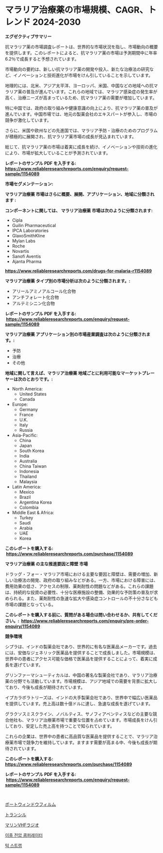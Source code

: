 <p><h1>マラリア治療薬の市場規模、CAGR、トレンド 2024-2030</h1></p><p><strong>エグゼクティブサマリー</strong></p>
<p><p>抗マラリア薬の市場調査レポートは、世界的な市場状況を指し、市場動向の概要を提供します。このレポートによると、抗マラリア薬の市場は予測期間中に年率6.2％で成長すると予想されています。</p><p>市場動向の要約は、新しい抗マラリア薬の開発や投入、新たな治療法の研究など、イノベーションと技術進化が市場をけん引していることを示しています。</p><p>地理的には、北米、アジア太平洋、ヨーロッパ、米国、中国などの地域への抗マラリア薬の普及が進んでいます。これらの地域では、マラリア感染症の発生率が高く、治療ニーズが高まっているため、抗マラリア薬の需要が増加しています。</p><p>特に中国では、政府の取り組みや健康意識の向上により、抗マラリア薬の普及が進んでいます。中国市場では、地元の製薬会社のエキスパートが参入し、市場の競争が激化しています。</p><p>さらに、米国や欧州などの先進国では、マラリア予防・治療のためのプログラムが積極的に展開され、抗マラリア薬市場の成長が見込まれています。</p><p>総じて、抗マラリア薬の市場は着実に成長を続け、イノベーションや技術の進化により、市場が拡大していることが予測されています。</p></p>
<p><strong>レポートのサンプル PDF を入手する: <a href="https://www.reliableresearchreports.com/enquiry/request-sample/1154089">https://www.reliableresearchreports.com/enquiry/request-sample/1154089</a></strong></p>
<p><strong>市場セグメンテーション:</strong></p>
<p><strong> マラリア治療薬 市場はさらに概要、展開、アプリケーション、地域に分類されます :</strong></p>
<p><strong>コンポーネントに関しては、 マラリア治療薬 市場は次のように分類されます: &nbsp;</strong></p>
<p><ul><li>Cipla</li><li>Guilin Pharmaceutical</li><li>IPCA Laboratories</li><li>GlaxoSmithKline</li><li>Mylan Labs</li><li>Roche</li><li>Novartis</li><li>Sanofi Aventis</li><li>Ajanta Pharma</li></ul></p>
<p><strong><a href="https://www.reliableresearchreports.com/drugs-for-malaria-r1154089">https://www.reliableresearchreports.com/drugs-for-malaria-r1154089</a></strong></p>
<p><strong> マラリア治療薬 タイプ別の市場分析は次のように分類されます。:</strong></p>
<p><ul><li>アリールアミノアルコール化合物</li><li>アンチフォレート化合物</li><li>アルテミシニン化合物</li></ul></p>
<p><strong>レポートのサンプル PDF を入手する: &nbsp;<a href="https://www.reliableresearchreports.com/enquiry/request-sample/1154089">https://www.reliableresearchreports.com/enquiry/request-sample/1154089</a></strong></p>
<p><strong> マラリア治療薬 アプリケーション別の市場産業調査は次のように分類されます。:</strong></p>
<p><ul><li>予防</li><li>治療</li><li>その他</li></ul></p>
<p><strong>地域に関して言えば、マラリア治療薬 地域ごとに利用可能なマーケットプレーヤーは次のとおりです。:</strong></p>
<p><ul>
    <li>
        North America:
        <ul>
            <li>United States</li>
            <li>Canada</li>
        </ul>
    </li>
    <li>
        Europe:
        <ul>
            <li>Germany</li>
            <li>France</li>
            <li>U.K.</li>
            <li>Italy</li>
            <li>Russia</li>
        </ul>
    </li>
    <li>
        Asia-Pacific:
        <ul>
            <li>China</li>
            <li>Japan</li>
            <li>South Korea</li>
            <li>India</li>
            <li>Australia</li>
            <li>China Taiwan</li>
            <li>Indonesia</li>
            <li>Thailand</li>
            <li>Malaysia</li>
        </ul>
    </li>
    <li>
        Latin America:
        <ul>
            <li>Mexico</li>
            <li>Brazil</li>
            <li>Argentina Korea</li>
            <li>Colombia</li>
        </ul>
    </li>
    <li>
        Middle East & Africa:
        <ul>
            <li>Turkey</li>
            <li>Saudi</li>
            <li>Arabia</li>
            <li>UAE</li>
            <li>Korea</li>
        </ul>
    </li>
    </ul></p>
<p><strong>このレポートを購入する: &nbsp;<a href="https://www.reliableresearchreports.com/purchase/1154089">https://www.reliableresearchreports.com/purchase/1154089</a></strong></p>
<p><strong>マラリア治療薬 の主な推進要因と障壁 市場</strong></p>
<p><p>ドラッグ・フォー・マラリア市場における主要な要因と障壁は、需要の増加、新しい治療法の開発、政府の取り組みなどがある。一方、市場における障害には、費用効果の低さ、アクセスの制限、薬剤耐性の問題などがある。これらの課題は、持続的な投資の必要性、十分な医療施設の整備、効果的な予防策の普及が求められる。また、薬剤耐性の急速な拡大や感染症コントロールの不十分さなども市場の課題となっている。</p></p>
<p><strong>このレポートを購入する前に、質問がある場合は問い合わせるか、共有してください。:&nbsp; <a href="https://www.reliableresearchreports.com/enquiry/pre-order-enquiry/1154089">https://www.reliableresearchreports.com/enquiry/pre-order-enquiry/1154089</a></strong></p>
<p><strong>競争環境</strong></p>
<p><p>シプラは、インドの製薬会社であり、世界的に有名な医薬品メーカーです。過去には、安価なジェネリック医薬品を提供することで成長しました。市場規模は、世界中の患者にアクセス可能な価格で医薬品を提供することによって、着実に成長を遂げています。</p><p>グリンファーマシューティカルは、中国の著名な製薬会社であり、マラリア治療薬の分野でも活動しています。市場規模は、アジア地域での需要を背景に拡大しており、今後も成長が期待されています。</p><p>イプカラボラトリーズは、インドの大手製薬会社であり、世界中で幅広い医薬品を提供しています。売上高は数十億ドルに達し、急速な成長を遂げています。</p><p>グラクソスミスクライン、ノバルティス、サノフィアベンティスなどの主要な競合他社も、マラリア治療薬市場で重要な位置を占めています。市場成長をけん引しており、安定した売上高を持つことで知られています。</p><p>これらの企業は、世界中の患者に高品質な医薬品を提供することで、マラリア治療薬市場で競争力を維持しています。ますます需要が高まる中、今後も成長が期待されています。</p></p>
<p><strong>このレポートを購入する: &nbsp; <a href="https://www.reliableresearchreports.com/purchase/1154089">https://www.reliableresearchreports.com/purchase/1154089</a></strong></p>
<p><strong>レポートのサンプル PDF を入手する: &nbsp;<a href="https://www.reliableresearchreports.com/enquiry/request-sample/1154089">https://www.reliableresearchreports.com/enquiry/request-sample/1154089</a></strong><strong></strong></p>
<p>&nbsp;</p>
<p><p><a href="https://medium.com/@kaiyohnson76845/%E8%88%B9%E3%81%AE%E7%AA%93%E3%83%95%E3%82%A3%E3%83%AB%E3%83%A0%E5%B8%82%E5%A0%B4%E3%83%AC%E3%83%9D%E3%83%BC%E3%83%88%E3%81%AF-%E3%81%93%E3%81%AE%E5%B8%82%E5%A0%B4%E3%81%AE%E6%9C%80%E6%96%B0%E3%81%AE%E3%83%88%E3%83%AC%E3%83%B3%E3%83%89%E3%82%84%E6%88%90%E9%95%B7%E3%81%AE%E6%A9%9F%E4%BC%9A%E3%82%92%E6%98%8E%E3%82%89%E3%81%8B%E3%81%AB%E3%81%97%E3%81%A6%E3%81%84%E3%81%BE%E3%81%99-2055ec8799bd">ボートウィンドウフィルム</a></p><p><a href="https://medium.com/@redsalmon1949/%E3%83%88%E3%83%A9%E3%83%B3%E3%82%B8%E3%83%AB%E5%B8%82%E5%A0%B4%E3%83%AC%E3%83%9D%E3%83%BC%E3%83%88%E3%81%AF-%E3%81%93%E3%81%AE%E5%B8%82%E5%A0%B4%E3%81%AE%E6%9C%80%E6%96%B0%E3%81%AE%E3%83%88%E3%83%AC%E3%83%B3%E3%83%89%E3%82%84%E6%88%90%E9%95%B7%E6%A9%9F%E4%BC%9A%E3%82%92%E6%98%8E%E3%82%89%E3%81%8B%E3%81%AB%E3%81%97%E3%81%A6%E3%81%84%E3%81%BE%E3%81%99-1f0589d96734">トランシル</a></p><p><a href="https://github.com/EstaSprer20231/Market-Research-Report-List-1/blob/main/296824524891.md">マリンVHFラジオ</a></p><p><a href="https://medium.com/@fabiancobuc20222022/%EB%93%80%EC%96%BC-%EC%A0%84%EC%95%95-%EB%B9%84%EA%B5%90%EA%B8%B0-%EC%8B%9C%EC%9E%A5-%EC%A0%84%EB%A7%9D-%EC%82%B0%EC%97%85-%EA%B0%9C%EC%9A%94-%EB%B0%8F-%EC%98%88%EC%B8%A1-2024%EB%85%84%EB%B6%80%ED%84%B0-2031%EB%85%84%EA%B9%8C%EC%A7%80-5ab086a452f5">이중 전압 콤퍼레이터</a></p><p><a href="https://medium.com/@codinchelcea2022/%EC%B9%A8%EC%B0%A9%ED%95%9C-%EC%8B%9C%EC%9E%A5-%EB%B6%84%EC%84%9D-%EA%B7%B8%EC%9D%98-cagr-%EC%8B%9C%EC%9E%A5-%EC%84%B8%EB%B6%84%ED%99%94-%EB%B0%8F-%EC%84%B8%EA%B3%84-%EC%82%B0%EC%97%85-%EA%B0%9C%EC%9A%94-7c96b679b0cd">턱 스트랩</a></p></p>